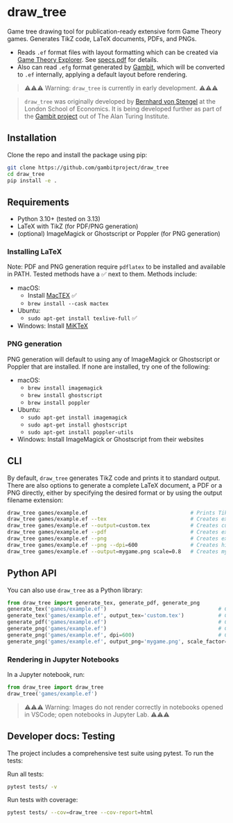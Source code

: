 # draw_tree

Game tree drawing tool for publication-ready extensive form Game Theory games. Generates TikZ code, LaTeX documents, PDFs, and PNGs.

- Reads `.ef` format files with layout formatting which can be created via [Game Theory Explorer](https://gametheoryexplorer-a68c7.web.app/). See [specs.pdf](specs.pdf) for details.
- Also can read `.efg` format generated by [Gambit](https://gambitproject.readthedocs.io/en/stable/), which will be converted to `.ef` internally, applying a default layout before rendering.

> ⚠️⚠️⚠️ Warning: `draw_tree` is currently in early development. ⚠️⚠️⚠️

> `draw_tree` was originally developed by [Bernhard von Stengel](https://www.lse.ac.uk/people/bernhard-von-stengel) at the London School of Economics. It is being developed further as part of the [Gambit project](https://www.gambit-project.org) out of The Alan Turing Institute.

## Installation

Clone the repo and install the package using pip:

```bash
git clone https://github.com/gambitproject/draw_tree
cd draw_tree
pip install -e .
```

## Requirements

- Python 3.10+ (tested on 3.13)
- LaTeX with TikZ (for PDF/PNG generation)
- (optional) ImageMagick or Ghostscript or Poppler (for PNG generation)

### Installing LaTeX

Note: PDF and PNG generation require `pdflatex` to be installed and available in PATH. Tested methods have a ✅ next to them. Methods include:

- macOS:
    - Install [MacTEX](https://www.tug.org/mactex/mactex-download.html) ✅
    - `brew install --cask mactex`
- Ubuntu:
    - `sudo apt-get install texlive-full` ✅
- Windows: Install [MiKTeX](https://miktex.org/download)

### PNG generation

PNG generation will default to using any of ImageMagick or Ghostscript or Poppler that are installed. If none are installed, try one of the following:
- macOS:
    - `brew install imagemagick`
    - `brew install ghostscript`
    - `brew install poppler`
- Ubuntu:
    - `sudo apt-get install imagemagick`
    - `sudo apt-get install ghostscript`
    - `sudo apt-get install poppler-utils`
- Windows: Install ImageMagick or Ghostscript from their websites

## CLI

By default, `draw_tree` generates TikZ code and prints it to standard output.
There are also options to generate a complete LaTeX document, a PDF or a PNG directly, either by specifying the desired format or by using the output filename extension:

```bash
draw_tree games/example.ef                                 # Prints TikZ code to stdout
draw_tree games/example.ef --tex                           # Creates example.tex
draw_tree games/example.ef --output=custom.tex             # Creates custom.tex
draw_tree games/example.ef --pdf                           # Creates example.pdf
draw_tree games/example.ef --png                           # Creates example.png
draw_tree games/example.ef --png --dpi=600                 # Creates high-res example.png (72-2400, default: 300)
draw_tree games/example.ef --output=mygame.png scale=0.8   # Creates mygame.png with 0.8 scaling (0.01 to 100)
```

## Python API

You can also use `draw_tree` as a Python library:

```python
from draw_tree import generate_tex, generate_pdf, generate_png
generate_tex('games/example.ef')                                    # Creates example.tex
generate_tex('games/example.ef', output_tex='custom.tex')           # Creates custom.tex
generate_pdf('games/example.ef')                                    # Creates example.pdf
generate_png('games/example.ef')                                    # Creates example.png
generate_png('games/example.ef', dpi=600)                           # Creates high-res example.png (72-2400, default: 300)
generate_png('games/example.ef', output_png='mygame.png', scale_factor=0.8)    # Creates mygame.png with 0.8 scaling (0.01 to 100)
```

### Rendering in Jupyter Notebooks

In a Jupyter notebook, run:

```python
from draw_tree import draw_tree
draw_tree('games/example.ef')
```

> ⚠️⚠️⚠️ Warning: Images do not render correctly in notebooks opened in VSCode; open notebooks in Jupyter Lab. ⚠️⚠️⚠️

## Developer docs: Testing

The project includes a comprehensive test suite using pytest. To run the tests:

Run all tests:
```bash
pytest tests/ -v
```

Run tests with coverage:
```bash
pytest tests/ --cov=draw_tree --cov-report=html
```
